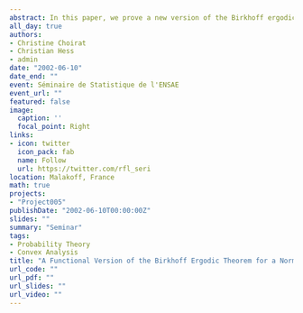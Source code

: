 ```yaml
---
abstract: In this paper, we prove a new version of the Birkhoff ergodic theorem (BET) for random variables depending on a parameter (alias integrands). This involves variational convergences, namely epigraphical, hypographical and uniform convergence and requires a suitable definition of the conditional expectation of integrands. We also have to establish the measurability of the epigraphical lower and upper limits with respect to the $\sigma$-field of invariant subsets. From the main result, applications to uniform versions of the BET to sequences of random sets and to the strong consistency of estimators are briefly derived.
all_day: true
authors:
- Christine Choirat
- Christian Hess
- admin
date: "2002-06-10"
date_end: ""
event: Séminaire de Statistique de l'ENSAE
event_url: ""
featured: false
image:
  caption: ''
  focal_point: Right
links:
- icon: twitter
  icon_pack: fab
  name: Follow
  url: https://twitter.com/rfl_seri
location: Malakoff, France
math: true
projects:
- "Project005"
publishDate: "2002-06-10T00:00:00Z"
slides: ""
summary: "Seminar"
tags:
- Probability Theory
- Convex Analysis
title: "A Functional Version of the Birkhoff Ergodic Theorem for a Normal Integrand: A Variational Approach"
url_code: ""
url_pdf: ""
url_slides: ""
url_video: ""
---
```

